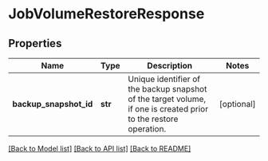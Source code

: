 # JobVolumeRestoreResponse

## Properties
Name | Type | Description | Notes
------------ | ------------- | ------------- | -------------
**backup_snapshot_id** | **str** | Unique identifier of the backup snapshot of the target volume, if one is created prior to the restore operation.  | [optional] 

[[Back to Model list]](../README.md#documentation-for-models) [[Back to API list]](../README.md#documentation-for-api-endpoints) [[Back to README]](../README.md)


